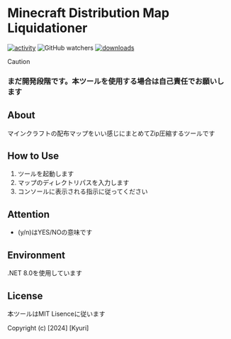 # Minecraft Distribution Map Liquidationer
[![activity](https://img.shields.io/github/commit-activity/m/Kyuri-jp/Minecraft-Distribution-Map-Liquidationer?label=commit&logo=github)](https://github.com/Kyuri-jp/Minecraft-Distribution-Map-Liquidationer/commits/master)
![GitHub watchers](https://img.shields.io/github/watchers/Kyuri-jp/Minecraft-Distribution-Map-Liquidationer)
[![downloads](https://img.shields.io/github/downloads/Kyuri-jp/Minecraft-Distribution-Map-Liquidationer/total?logo=github)](https://github.com/Kyuri-jp/Minecraft-Distribution-Map-Liquidationer/releases/latest)

> [!CAUTION]
> ### まだ開発段階です。本ツールを使用する場合は自己責任でお願いします
## About
マインクラフトの配布マップをいい感じにまとめてZip圧縮するツールです
## How to Use
1. ツールを起動します
2. マップのディレクトリパスを入力します
3. コンソールに表示される指示に従ってください
## Attention
- (y/n)はYES/NOの意味です
## Environment
.NET 8.0を使用しています
## License
本ツールはMIT Lisenceに従います

Copyright (c) [2024] [Kyuri]

   
